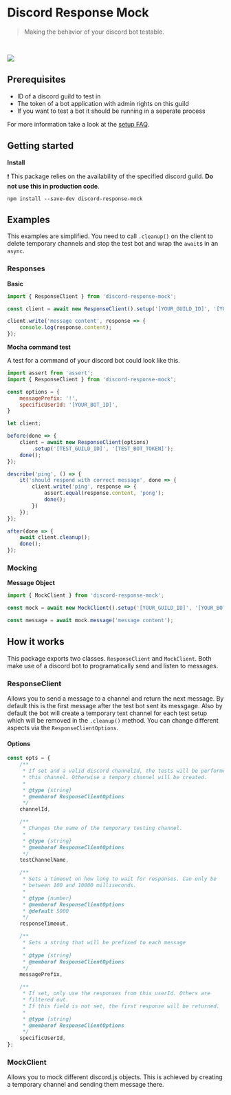 # Discord Response Mock 

> Making the behavior of your discord bot testable.

<br/>
<p>
<a href="https://github.com/KaindlJulian/discord-response-mock/actions?query=workflow%3Abuild"><img src="https://github.com/KaindlJulian/discord-response-mock/workflows/build/badge.svg"></a>
</p>

## Prerequisites

-   ID of a discord guild to test in
-   The token of a bot application with admin rights on this guild
-   If you want to test a bot it should be running in a seperate process

For more information take a look at the [setup FAQ](guild_bot_setup.md).

## Getting started

**Install**

:exclamation: This package relies on the availability of the specified discord guild. **Do not use this in production code**.

```
npm install --save-dev discord-response-mock
```

## Examples

This examples are simplified. You need to call `.cleanup()` on the client to delete temporary channels and stop the test bot and wrap the `await`s in an `async`.

### Responses

**Basic**

```js
import { ResponseClient } from 'discord-response-mock';

const client = await new ResponseClient().setup('[YOUR_GUILD_ID]', '[YOUR_BOT_TOKEN]');

client.write('message content', response => {
    console.log(response.content);
});
```

**Mocha command test**

A test for a command of your discord bot could look like this.

```js
import assert from 'assert';
import { ResponseClient } from 'discord-response-mock';

const options = {
    messagePrefix: '!',
    specificUserId: '[YOUR_BOT_ID]',
}

let client;

before(done => {
    client = await new ResponseClient(options)
        .setup('[TEST_GUILD_ID]', '[TEST_BOT_TOKEN]');
    done();
});

describe('ping', () => {
    it('should respond with correct message', done => {
        client.write('ping', response => {
            assert.equal(response.content, 'pong');
            done();
        })
    });
});

after(done => {
    await client.cleanup();
    done();
});
```

### Mocking

**Message Object**

```js
import { MockClient } from 'discord-response-mock';

const mock = await new MockClient().setup('[YOUR_GUILD_ID]', '[YOUR_BOT_TOKEN]');

const message = await mock.message('message content');
```

## How it works

This package exports two classes. `ResponseClient` and `MockClient`. Both make use of a discord bot to programatically send and listen to messages.

### ResponseClient

Allows you to send a message to a channel and return the next message. By default this is the first message after the test bot sent its messgage. Also by default the bot will create a temporary text channel for each test setup which will be removed in the `.cleanup()` method. You can change different aspects via the `ResponseClientOptions`.

#### Options

```js
const opts = {
    /**
     * If set and a valid discord channelId, the tests will be performed on
     * this channel. Otherwise a tempory channel will be created.
     *
     * @type {string}
     * @memberof ResponseClientOptions
     */
    channelId,

    /**
     * Changes the name of the temporary testing channel.
     *
     * @type {string}
     * @memberof ResponseClientOptions
     */
    testChannelName,

    /**
     * Sets a timeout on how long to wait for responses. Can only be
     * between 100 and 10000 milliseconds.
     *
     * @type {number}
     * @memberof ResponseClientOptions
     * @default 5000
     */
    responseTimeout,

    /**
     * Sets a string that will be prefixed to each message
     *
     * @type {string}
     * @memberof ResponseClientOptions
     */
    messagePrefix,

    /**
     * If set, only use the responses from this userId. Others are
     * filtered out.
     * If this field is not set, the first response will be returned.
     *
     * @type {string}
     * @memberof ResponseClientOptions
     */
    specificUserId,
};
```

### MockClient

Allows you to mock different discord.js objects. This is achieved by creating a temporary channel and sending them message there.
